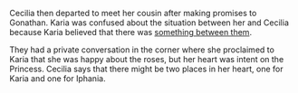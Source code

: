 <!-- title: Still Siblings Right? -->

Cecilia then departed to meet her cousin after making promises to Gonathan. Karia was confused about the situation between her and Cecilia because Karia believed that there was [something between them](https://www.youtube.com/watch?v=Icdii90_vSA&t=6620s).

They had a private conversation in the corner where she proclaimed to Karia that she was happy about the roses, but her heart was intent on the Princess. Cecilia says that there might be two places in her heart, one for Karia and one for Iphania.
